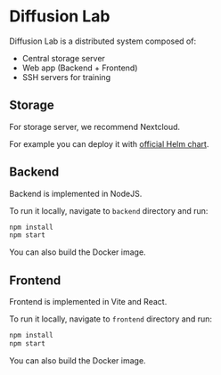 # Diffusion Lab

Diffusion Lab is a distributed system composed of:
- Central storage server
- Web app (Backend + Frontend)
- SSH servers for training

## Storage

For storage server, we recommend Nextcloud.

For example you can deploy it with [official Helm chart](https://nextcloud.github.io/helm).

## Backend

Backend is implemented in NodeJS.

To run it locally, navigate to `backend` directory and run:
```bash
npm install
npm start
```

You can also build the Docker image.

## Frontend

Frontend is implemented in Vite and React.

To run it locally, navigate to `frontend` directory and run:
```bash
npm install
npm start
```

You can also build the Docker image.